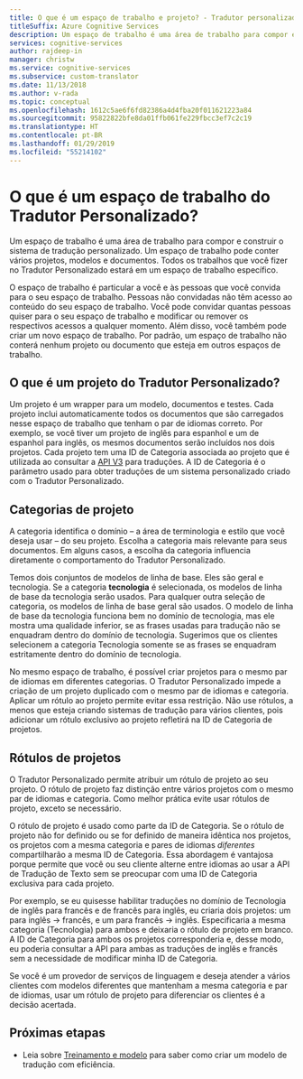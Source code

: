 ```yaml
---
title: O que é um espaço de trabalho e projeto? - Tradutor personalizado
titleSuffix: Azure Cognitive Services
description: Um espaço de trabalho é uma área de trabalho para compor e construir o sistema de tradução personalizado. Um espaço de trabalho pode conter vários projetos, modelos e documentos. Um projeto é um wrapper para um modelo, documentos e testes. Cada projeto inclui automaticamente todos os documentos que são carregados nesse espaço de trabalho que tenham o par de idiomas correto.
services: cognitive-services
author: rajdeep-in
manager: christw
ms.service: cognitive-services
ms.subservice: custom-translator
ms.date: 11/13/2018
ms.author: v-rada
ms.topic: conceptual
ms.openlocfilehash: 1612c5ae6f6fd82386a4d4fba20f011621223a84
ms.sourcegitcommit: 95822822bfe8da01ffb061fe229fbcc3ef7c2c19
ms.translationtype: HT
ms.contentlocale: pt-BR
ms.lasthandoff: 01/29/2019
ms.locfileid: "55214102"
---
```

# <a name="what-is-a-custom-translator-workspace"></a>O que é um espaço de trabalho do Tradutor Personalizado?

Um espaço de trabalho é uma área de trabalho para compor e construir o sistema de tradução personalizado. Um espaço de trabalho pode conter vários projetos, modelos e documentos. Todos os trabalhos que você fizer no Tradutor Personalizado estará em um espaço de trabalho específico.

O espaço de trabalho é particular a você e às pessoas que você convida para o seu espaço de trabalho. Pessoas não convidadas não têm acesso ao conteúdo do seu espaço de trabalho. Você pode convidar quantas pessoas quiser para o seu espaço de trabalho e modificar ou remover os respectivos acessos a qualquer momento. Além disso, você também pode criar um novo espaço de trabalho. Por padrão, um espaço de trabalho não conterá nenhum projeto ou documento que esteja em outros espaços de trabalho.

## <a name="what-is-a-custom-translator-project"></a>O que é um projeto do Tradutor Personalizado?

Um projeto é um wrapper para um modelo, documentos e testes. Cada projeto inclui automaticamente todos os documentos que são carregados nesse espaço de trabalho que tenham o par de idiomas correto. Por exemplo, se você tiver um projeto de inglês para espanhol e um de espanhol para inglês, os mesmos documentos serão incluídos nos dois projetos. Cada projeto tem uma ID de Categoria associada ao projeto que é utilizada ao consultar a [API V3](https://docs.microsoft.com/azure/cognitive-services/translator/reference/v3-0-translate?tabs=curl) para traduções. A ID de Categoria é o parâmetro usado para obter traduções de um sistema personalizado criado com o Tradutor Personalizado.

## <a name="project-categories"></a>Categorias de projeto

A categoria identifica o domínio – a área de terminologia e estilo que você deseja usar – do seu projeto. Escolha a categoria mais relevante para seus documentos. Em alguns casos, a escolha da categoria influencia diretamente o comportamento do Tradutor Personalizado.

Temos dois conjuntos de modelos de linha de base. Eles são geral e tecnologia. Se a categoria **tecnologia** é selecionada, os modelos de linha de base da tecnologia serão usados. Para qualquer outra seleção de categoria, os modelos de linha de base geral são usados. O modelo de linha de base da tecnologia funciona bem no domínio de tecnologia, mas ele mostra uma qualidade inferior, se as frases usadas para tradução não se enquadram dentro do domínio de tecnologia. Sugerimos que os clientes selecionem a categoria Tecnologia somente se as frases se enquadram estritamente dentro do domínio de tecnologia.

No mesmo espaço de trabalho, é possível criar projetos para o mesmo par de idiomas em diferentes categorias. O Tradutor Personalizado impede a criação de um projeto duplicado com o mesmo par de idiomas e categoria. Aplicar um rótulo ao projeto permite evitar essa restrição. Não use rótulos, a menos que esteja criando sistemas de tradução para vários clientes, pois adicionar um rótulo exclusivo ao projeto refletirá na ID de Categoria de projetos.

## <a name="project-labels"></a>Rótulos de projetos

O Tradutor Personalizado permite atribuir um rótulo de projeto ao seu projeto. O rótulo de projeto faz distinção entre vários projetos com o mesmo par de idiomas e categoria. Como melhor prática evite usar rótulos de projeto, exceto se necessário.

O rótulo de projeto é usado como parte da ID de Categoria. Se o rótulo de projeto não for definido ou se for definido de maneira idêntica nos projetos, os projetos com a mesma categoria e pares de idiomas *diferentes* compartilharão a mesma ID de Categoria. Essa abordagem é vantajosa porque permite que você ou seu cliente alterne entre idiomas ao usar a API de Tradução de Texto sem se preocupar com uma ID de Categoria exclusiva para cada projeto.

Por exemplo, se eu quisesse habilitar traduções no domínio de Tecnologia de inglês para francês e de francês para inglês, eu criaria dois projetos: um para inglês -\> francês, e um para francês -\> inglês. Especificaria a mesma categoria (Tecnologia) para ambos e deixaria o rótulo de projeto em branco. A ID de Categoria para ambos os projetos corresponderia e, desse modo, eu poderia consultar a API para ambas as traduções de inglês e francês sem a necessidade de modificar minha ID de Categoria.

Se você é um provedor de serviços de linguagem e deseja atender a vários clientes com modelos diferentes que mantenham a mesma categoria e par de idiomas, usar um rótulo de projeto para diferenciar os clientes é a decisão acertada.

## <a name="next-steps"></a>Próximas etapas

- Leia sobre [Treinamento e modelo](training-and-model.md) para saber como criar um modelo de tradução com eficiência.
